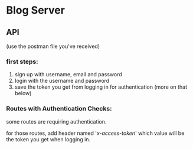# Blog Server

## API
(use the postman file you've received)

### first steps:

1. sign up with username, email and password
2. login with the username and password
3. save the token you get from logging in for authentication (more on that below)

### Routes with Authentication Checks:

some routes are requiring authentication.

for those routes, add header named '_x-access-token_' which value will be the token you get when logging in.
